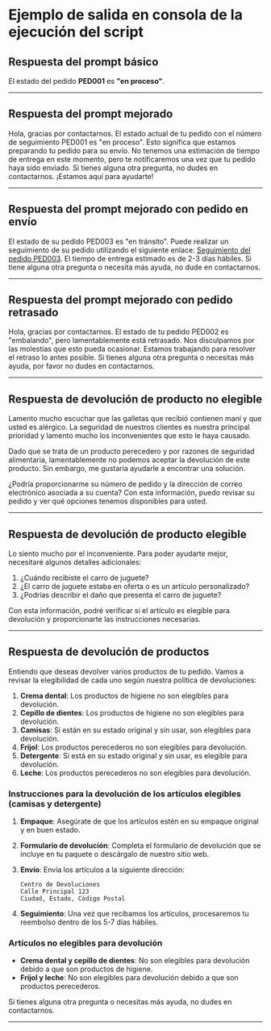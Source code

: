 # Ejemplo de salida en consola de la ejecución del script

## Respuesta del prompt básico

El estado del pedido **PED001** es **"en proceso"**.

---

## Respuesta del prompt mejorado

Hola, gracias por contactarnos. El estado actual de tu pedido con el número de seguimiento PED001 es "en proceso". Esto significa que estamos preparando tu pedido para su envío. No tenemos una estimación de tiempo de entrega en este momento, pero te notificaremos una vez que tu pedido haya sido enviado. Si tienes alguna otra pregunta, no dudes en contactarnos. ¡Estamos aquí para ayudarte!

---

## Respuesta del prompt mejorado con pedido en envío

El estado de su pedido PED003 es "en tránsito". Puede realizar un seguimiento de su pedido utilizando el siguiente enlace: [Seguimiento del pedido PED003](https://seguimiento.envios.com/track/TR003-ABC123). El tiempo de entrega estimado es de 2-3 días hábiles. Si tiene alguna otra pregunta o necesita más ayuda, no dude en contactarnos.

---

## Respuesta del prompt mejorado con pedido retrasado

Hola, gracias por contactarnos. El estado de tu pedido PED002 es "embalando", pero lamentablemente está retrasado. Nos disculpamos por las molestias que esto pueda ocasionar. Estamos trabajando para resolver el retraso lo antes posible. Si tienes alguna otra pregunta o necesitas más ayuda, por favor no dudes en contactarnos.

---

## Respuesta de devolución de producto no elegible

Lamento mucho escuchar que las galletas que recibió contienen maní y que usted es alérgico. La seguridad de nuestros clientes es nuestra principal prioridad y lamento mucho los inconvenientes que esto le haya causado.

Dado que se trata de un producto perecedero y por razones de seguridad alimentaria, lamentablemente no podemos aceptar la devolución de este producto. Sin embargo, me gustaría ayudarle a encontrar una solución.

¿Podría proporcionarme su número de pedido y la dirección de correo electrónico asociada a su cuenta? Con esta información, puedo revisar su pedido y ver qué opciones tenemos disponibles para usted.

---

## Respuesta de devolución de producto elegible

Lo siento mucho por el inconveniente. Para poder ayudarte mejor, necesitaré algunos detalles adicionales:

1. ¿Cuándo recibiste el carro de juguete?
2. ¿El carro de juguete estaba en oferta o es un artículo personalizado?
3. ¿Podrías describir el daño que presenta el carro de juguete?

Con esta información, podré verificar si el artículo es elegible para devolución y proporcionarte las instrucciones necesarias.

---

## Respuesta de devolución de productos

Entiendo que deseas devolver varios productos de tu pedido. Vamos a revisar la elegibilidad de cada uno según nuestra política de devoluciones:

1. **Crema dental**: Los productos de higiene no son elegibles para devolución.
2. **Cepillo de dientes**: Los productos de higiene no son elegibles para devolución.
3. **Camisas**: Si están en su estado original y sin usar, son elegibles para devolución.
4. **Frijol**: Los productos perecederos no son elegibles para devolución.
5. **Detergente**: Si está en su estado original y sin usar, es elegible para devolución.
6. **Leche**: Los productos perecederos no son elegibles para devolución.

### Instrucciones para la devolución de los artículos elegibles (camisas y detergente)

1. **Empaque**: Asegúrate de que los artículos estén en su empaque original y en buen estado.
2. **Formulario de devolución**: Completa el formulario de devolución que se incluye en tu paquete o descárgalo de nuestro sitio web.
3. **Envío**: Envía los artículos a la siguiente dirección:

   ```
   Centro de Devoluciones
   Calle Principal 123
   Ciudad, Estado, Código Postal
   ```

4. **Seguimiento**: Una vez que recibamos los artículos, procesaremos tu reembolso dentro de los 5-7 días hábiles.

### Artículos no elegibles para devolución

- **Crema dental y cepillo de dientes**: No son elegibles para devolución debido a que son productos de higiene.
- **Frijol y leche**: No son elegibles para devolución debido a que son productos perecederos.

Si tienes alguna otra pregunta o necesitas más ayuda, no dudes en contactarnos.

---
